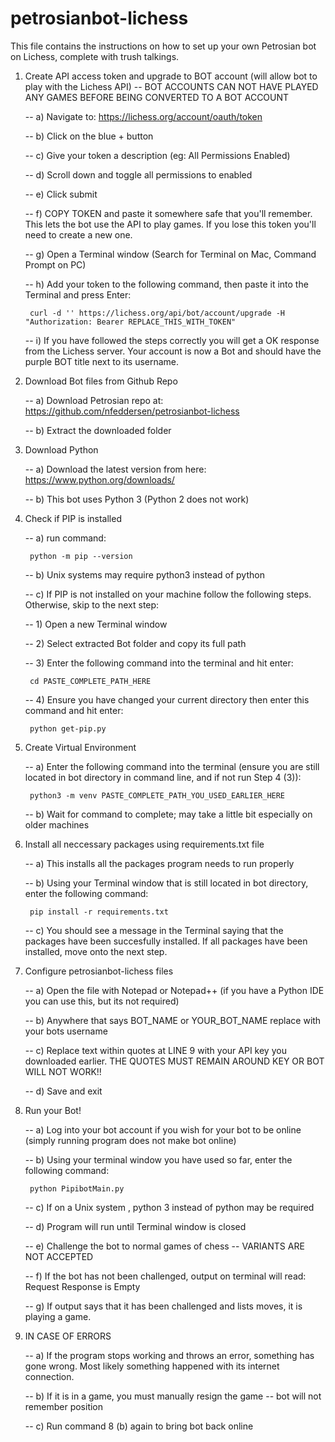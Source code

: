 # petrosianbot-lichess

This file contains the instructions on how to set up your own Petrosian bot on Lichess, complete with trush talkings. 

1) Create API access token and upgrade to BOT account (will allow bot to play with the Lichess API) -- BOT ACCOUNTS CAN NOT HAVE PLAYED ANY GAMES BEFORE BEING CONVERTED TO A BOT ACCOUNT
	
	--  a) Navigate to: https://lichess.org/account/oauth/token
	
	--  b) Click on the blue + button
	
	--  c) Give your token a description (eg: All Permissions Enabled)
	
	--  d) Scroll down and toggle all permissions to enabled
	
	--  e) Click submit
	
	--  f) COPY TOKEN and paste it somewhere safe that you'll remember. This lets the bot use the API to play games. If you lose this token you'll need to create a new one.
	
	--  g) Open a Terminal window (Search for Terminal on Mac, Command Prompt on PC)
	
	--  h) Add your token to the following command, then paste it into the Terminal and press Enter: 

		curl -d '' https://lichess.org/api/bot/account/upgrade -H "Authorization: Bearer REPLACE_THIS_WITH_TOKEN"
	
	--  i) If you have followed the steps correctly you will get a OK response from the Lichess server. Your account is now a Bot and should have the purple BOT title next to its username.

2) Download Bot files from Github Repo
	
	--  a) Download Petrosian repo at: https://github.com/nfeddersen/petrosianbot-lichess
	
	--  b) Extract the downloaded folder

3) Download Python
	
	--  a) Download the latest version from here: https://www.python.org/downloads/
	
	--  b) This bot uses Python 3 (Python 2 does not work)

4) Check if PIP is installed
	
	--  a) run command: 
		
		python -m pip --version
	
	--  b) Unix systems may require python3 instead of python
	
	--  c) If PIP is not installed on your machine follow the following steps. Otherwise, skip to the next step:
	
	-- 1) Open a new Terminal window

	-- 2) Select extracted Bot folder and copy its full path

	--  3) Enter the following command into the terminal and hit enter: 
		
		cd PASTE_COMPLETE_PATH_HERE

	--  4) Ensure you have changed your current directory then enter this command and hit enter:
		
		python get-pip.py

5) Create Virtual Environment
	
	-- a) Enter the following command into the terminal (ensure you are still located in bot directory in command line, and if not run Step 4 (3)):
		
		python3 -m venv PASTE_COMPLETE_PATH_YOU_USED_EARLIER_HERE
	
	-- b)  Wait for command to complete; may take a little bit especially on older machines

6) Install all neccessary packages using requirements.txt file
	
	-- a) This installs all the packages program needs to run properly
	
	-- b) Using your Terminal window that is still located in bot directory, enter the following command:
		
		pip install -r requirements.txt
	
	-- c) You should see a message in the Terminal saying that the packages have been succesfully installed. If all packages have been installed, move onto the next step.

7) Configure petrosianbot-lichess files
	
	--  a) Open the file with Notepad or Notepad++ (if you have a Python IDE you can use this, but its not required)
	
	--  b) Anywhere that says BOT_NAME or YOUR_BOT_NAME replace with your bots username
	
	--  c) Replace text within quotes at LINE 9 with your API key you downloaded earlier. THE QUOTES MUST REMAIN AROUND KEY OR BOT WILL NOT WORK!!
	
	-- d) Save and exit

8) Run your Bot!
	
	--  a) Log into your bot account if you wish for your bot to be online (simply running program does not make bot online)
	
	--  b) Using your terminal window you have used so far, enter the following command:
		
		python PipibotMain.py
	
	--  c) If on a Unix system , python 3 instead of python may be required
	
	--  d) Program will run until Terminal window is closed
	
	--  e) Challenge the bot to normal games of chess -- VARIANTS ARE NOT ACCEPTED
	
	--  f) If the bot has not been challenged, output on terminal will read:
		Request Response is Empty
	
	--  g) If output says that it has been challenged and lists moves, it is playing a game.

9) IN CASE OF ERRORS
	
	-- a) If the program stops working and throws an error, something has gone wrong. Most likely something happened with its internet connection.
	
	--  b) If it is in a game, you must manually resign the game -- bot will not remember position
	
	--  c) Run command 8 (b) again to bring bot back online

